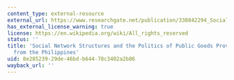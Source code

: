 ```yaml
---
content_type: external-resource
external_url: https://www.researchgate.net/publication/338842294_Social_Network_Structures_and_the_Politics_of_Public_Goods_Provision_Evidence_from_the_Philippines
has_external_license_warning: true
license: https://en.wikipedia.org/wiki/All_rights_reserved
status: ''
title: 'Social Network Structures and the Politics of Public Goods Provision: Evidence
  from the Philippines'
uid: 8e285239-29de-46bd-b644-78c3402a2b86
wayback_url: ''
---
```

